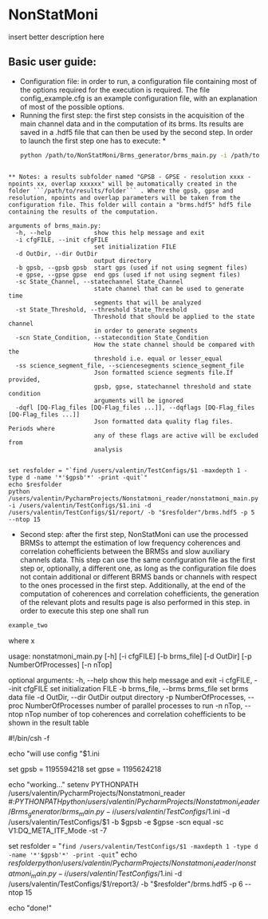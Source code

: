 # NonStatMoni
insert better description here

## Basic user guide:
* Configuration file: in order to run, a configuration file containing most of the options required for the execution is required. The file config_example.cfg is an example configuration file, with an explanation of most of the possible options.
* Running the first step: the first step consists in the acquisition of the main channel data and in the computation of its brms. Its results are saved in a .hdf5 file that can then be used by the second step. 
In order to launch  the first step one has to execute:
  * 
  ```sh
  python /path/to/NonStatMoni/Brms_generator/brms_main.py -i /path/to/config_file.ini -d /path/to/results/folder -b gpsb -e gpse -scn equal -sc V1:DQ_META_ITF_Mode -st -7 
```

** Notes: a results subfolder named "GPSB - GPSE - resolution xxxx - npoints xx, overlap xxxxxx" will be automatically created in the folder ```/path/to/results/folder``` . Where the gpsb, gpse and resolution, npoints and overlap parameters will be taken from the configuration file. This folder will contain a "brms.hdf5" hdf5 file containing the results of the computation. 

arguments of brms_main.py:
  -h, --help            show this help message and exit
  -i cfgFILE, --init cfgFILE
                        set initialization FILE
  -d OutDir, --dir OutDir
                        output directory
  -b gpsb, --gpsb gpsb  start gps (used if not using segment files)
  -e gpse, --gpse gpse  end gps (used if not using segment files)
  -sc State_Channel, --statechannel State_Channel
                        state channel that can be used to generate time
                        segments that will be analyzed
  -st State_Threshold, --threshold State_Threshold
                        Threshold that should be applied to the state channel
                        in order to generate segments
  -scn State_Condition, --statecondition State_Condition
                        How the state channel should be compared with the
                        threshold i.e. equal or lesser_equal
  -ss science_segment_file, --sciencesegments science_segment_file
                        Json formatted science segments file.If provided,
                        gpsb, gpse, statechannel threshold and state condition
                        arguments will be ignored
  -dqfl [DQ-Flag_files [DQ-Flag_files ...]], --dqflags [DQ-Flag_files [DQ-Flag_files ...]]
                        Json formatted data quality flag files. Periods where
                        any of these flags are active will be excluded from
                        analysis


set resfolder = "`find /users/valentin/TestConfigs/$1 -maxdepth 1 -type d -name '*'$gpsb'*' -print -quit`"
echo $resfolder
python /users/valentin/PycharmProjects/Nonstatmoni_reader/nonstatmoni_main.py -i /users/valentin/TestConfigs/$1.ini -d /users/valentin/TestConfigs/$1/report/ -b "$resfolder"/brms.hdf5 -p 5 --ntop 15 
  ```
* Second step: after the first step, NonStatMoni can use the processed BRMSs to attempt the estimation of low frequency coherences and correlation cohefficients between the BRMSs and slow auxiliary channels data. This step can use the same configuration file as the first step or, optionally, a different one, as long as the configuration file does not contain additional or different BRMS bands or channels with respect to the ones processed in the first step. Additionally, at the end of the computation of coherences and correlation cohefficients, the generation of the relevant plots and results page is also performed in this step. in order to execute this step one shall run
```sh
example_two
```
where x

usage: nonstatmoni_main.py [-h] [-i cfgFILE] [-b brms_file] [-d OutDir]
                           [-p NumberOfProcesses] [-n nTop]

optional arguments:
  -h, --help            show this help message and exit
  -i cfgFILE, --init cfgFILE
                        set initialization FILE
  -b brms_file, --brms brms_file
                        set brms data file
  -d OutDir, --dir OutDir
                        output directory
  -p NumberOfProcesses, --proc NumberOfProcesses
                        number of parallel processes to run
  -n nTop, --ntop nTop  number of top coherences and correlation cohefficients
                        to be shown in the result table




#!/bin/csh -f

echo "will use config "$1.ini

set gpsb = 1195594218
set gpse = 1195624218




echo "working..."
setenv PYTHONPATH /users/valentin/PycharmProjects/Nonstatmoni_reader #:$PYTHONPATH
python /users/valentin/PycharmProjects/Nonstatmoni_reader/Brms_generator/brms_main.py -i /users/valentin/TestConfigs/$1.ini -d /users/valentin/TestConfigs/$1 -b $gpsb -e $gpse -scn equal -sc V1:DQ_META_ITF_Mode -st -7 

set resfolder = "`find /users/valentin/TestConfigs/$1 -maxdepth 1 -type d -name '*'$gpsb'*' -print -quit`"
echo $resfolder
python /users/valentin/PycharmProjects/Nonstatmoni_reader/nonstatmoni_main.py -i /users/valentin/TestConfigs/$1.ini -d /users/valentin/TestConfigs/$1/report3/ -b "$resfolder"/brms.hdf5 -p 6 --ntop 15 

echo "done!"
 
